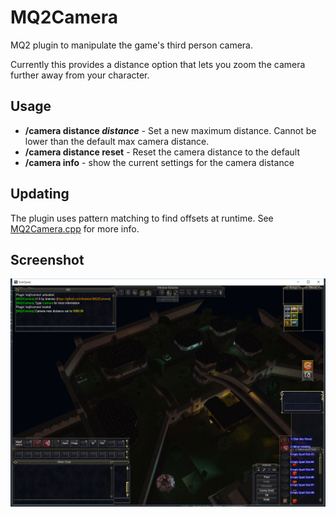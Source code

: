 MQ2Camera
=========

MQ2 plugin to manipulate the game's third person camera.

Currently this provides a distance option that lets you zoom the camera further away from your character.

Usage
-----

* **/camera distance _distance_** - Set a new maximum distance. Cannot be lower than the default max camera distance.
* **/camera distance reset** - Reset the camera distance to the default
* **/camera info** - show the current settings for the camera distance

Updating
-------

The plugin uses pattern matching to find offsets at runtime. See [MQ2Camera.cpp](/MQ2Camera.cpp) for more info.


Screenshot
----------

![Screenshot of MQ2Camera in use to zoom the camera out really far](/screenshot.png?raw=true)
